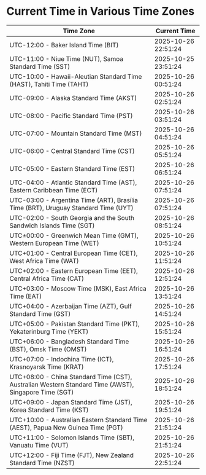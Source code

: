 # Current Time in Various Time Zones

| Time Zone | Current Time |
|-----------|--------------|
| UTC-12:00 - Baker Island Time (BIT) | 2025-10-26 22:51:24 |
| UTC-11:00 - Niue Time (NUT), Samoa Standard Time (SST) | 2025-10-25 23:51:24 |
| UTC-10:00 - Hawaii-Aleutian Standard Time (HAST), Tahiti Time (TAHT) | 2025-10-26 00:51:24 |
| UTC-09:00 - Alaska Standard Time (AKST) | 2025-10-26 02:51:24 |
| UTC-08:00 - Pacific Standard Time (PST) | 2025-10-26 03:51:24 |
| UTC-07:00 - Mountain Standard Time (MST) | 2025-10-26 04:51:24 |
| UTC-06:00 - Central Standard Time (CST) | 2025-10-26 05:51:24 |
| UTC-05:00 - Eastern Standard Time (EST) | 2025-10-26 06:51:24 |
| UTC-04:00 - Atlantic Standard Time (AST), Eastern Caribbean Time (ECT) | 2025-10-26 07:51:24 |
| UTC-03:00 - Argentina Time (ART), Brasília Time (BRT), Uruguay Standard Time (UYT) | 2025-10-26 07:51:24 |
| UTC-02:00 - South Georgia and the South Sandwich Islands Time (SGT) | 2025-10-26 08:51:24 |
| UTC±00:00 - Greenwich Mean Time (GMT), Western European Time (WET) | 2025-10-26 10:51:24 |
| UTC+01:00 - Central European Time (CET), West Africa Time (WAT) | 2025-10-26 11:51:24 |
| UTC+02:00 - Eastern European Time (EET), Central Africa Time (CAT) | 2025-10-26 12:51:24 |
| UTC+03:00 - Moscow Time (MSK), East Africa Time (EAT) | 2025-10-26 13:51:24 |
| UTC+04:00 - Azerbaijan Time (AZT), Gulf Standard Time (GST) | 2025-10-26 14:51:24 |
| UTC+05:00 - Pakistan Standard Time (PKT), Yekaterinburg Time (YEKT) | 2025-10-26 15:51:24 |
| UTC+06:00 - Bangladesh Standard Time (BST), Omsk Time (OMST) | 2025-10-26 16:51:24 |
| UTC+07:00 - Indochina Time (ICT), Krasnoyarsk Time (KRAT) | 2025-10-26 17:51:24 |
| UTC+08:00 - China Standard Time (CST), Australian Western Standard Time (AWST), Singapore Time (SGT) | 2025-10-26 18:51:24 |
| UTC+09:00 - Japan Standard Time (JST), Korea Standard Time (KST) | 2025-10-26 19:51:24 |
| UTC+10:00 - Australian Eastern Standard Time (AEST), Papua New Guinea Time (PGT) | 2025-10-26 21:51:24 |
| UTC+11:00 - Solomon Islands Time (SBT), Vanuatu Time (VUT) | 2025-10-26 21:51:24 |
| UTC+12:00 - Fiji Time (FJT), New Zealand Standard Time (NZST) | 2025-10-26 22:51:24 |
